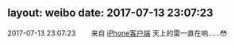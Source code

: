 layout: weibo
date: 2017-07-13 23:07:23
---
<meta name="referrer" content="no-referrer" />

2017-07-13 23:07:23  &nbsp;&nbsp;&nbsp;&nbsp;&nbsp;&nbsp; 来自 <a href="http://app.weibo.com/t/feed/9ksdit" rel="nofollow">iPhone客户端</a>
天上的雷一直在响……😳 ​​​
